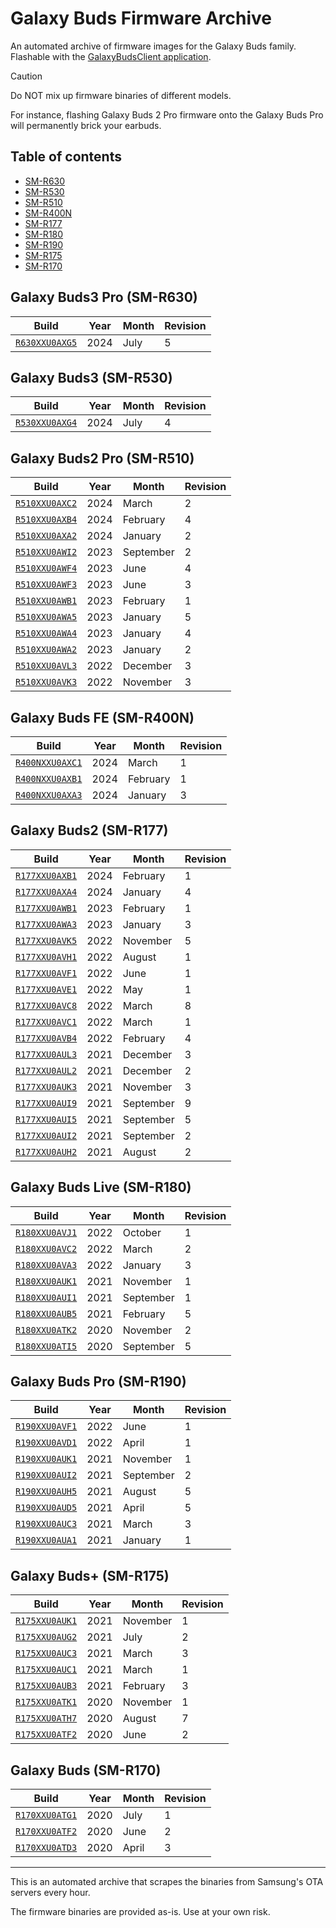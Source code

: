 # Galaxy Buds Firmware Archive

An automated archive of firmware images for the Galaxy Buds family. Flashable with the [GalaxyBudsClient application](https://github.com/ThePBone/GalaxyBudsClient).

> [!CAUTION]
> Do NOT mix up firmware binaries of different models.
>
> For instance, flashing Galaxy Buds 2 Pro firmware onto the Galaxy Buds Pro will permanently brick your earbuds.

## Table of contents

- [SM-R630](#galaxy-buds3-pro-sm-r630)
- [SM-R530](#galaxy-buds3-sm-r530)
- [SM-R510](#galaxy-buds2-pro-sm-r510)
- [SM-R400N](#galaxy-buds-fe-sm-r400n)
- [SM-R177](#galaxy-buds2-sm-r177)
- [SM-R180](#galaxy-buds-live-sm-r180)
- [SM-R190](#galaxy-buds-pro-sm-r190)
- [SM-R175](#galaxy-buds-sm-r175)
- [SM-R170](#galaxy-buds-sm-r170)

## Galaxy Buds3 Pro (SM-R630)

| Build | Year | Month | Revision |
| ----- | ---- | ----- | -------- |
| [`R630XXU0AXG5`](https://github.com/ThePBone/galaxy-buds-firmware-archive/raw/main/R630/FOTA_R630XXU0AXG5.bin) | 2024 | July | 5 |

## Galaxy Buds3 (SM-R530)

| Build | Year | Month | Revision |
| ----- | ---- | ----- | -------- |
| [`R530XXU0AXG4`](https://github.com/ThePBone/galaxy-buds-firmware-archive/raw/main/R530/FOTA_R530XXU0AXG4.bin) | 2024 | July | 4 |

## Galaxy Buds2 Pro (SM-R510)

| Build | Year | Month | Revision |
| ----- | ---- | ----- | -------- |
| [`R510XXU0AXC2`](https://github.com/ThePBone/galaxy-buds-firmware-archive/raw/main/R510/FOTA_R510XXU0AXC2.bin) | 2024 | March | 2 |
| [`R510XXU0AXB4`](https://github.com/ThePBone/galaxy-buds-firmware-archive/raw/main/R510/FOTA_R510XXU0AXB4.bin) | 2024 | February | 4 |
| [`R510XXU0AXA2`](https://github.com/ThePBone/galaxy-buds-firmware-archive/raw/main/R510/FOTA_R510XXU0AXA2.bin) | 2024 | January | 2 |
| [`R510XXU0AWI2`](https://github.com/ThePBone/galaxy-buds-firmware-archive/raw/main/R510/FOTA_R510XXU0AWI2.bin) | 2023 | September | 2 |
| [`R510XXU0AWF4`](https://github.com/ThePBone/galaxy-buds-firmware-archive/raw/main/R510/FOTA_R510XXU0AWF4.bin) | 2023 | June | 4 |
| [`R510XXU0AWF3`](https://github.com/ThePBone/galaxy-buds-firmware-archive/raw/main/R510/FOTA_R510XXU0AWF3.bin) | 2023 | June | 3 |
| [`R510XXU0AWB1`](https://github.com/ThePBone/galaxy-buds-firmware-archive/raw/main/R510/FOTA_R510XXU0AWB1.bin) | 2023 | February | 1 |
| [`R510XXU0AWA5`](https://github.com/ThePBone/galaxy-buds-firmware-archive/raw/main/R510/FOTA_R510XXU0AWA5.bin) | 2023 | January | 5 |
| [`R510XXU0AWA4`](https://github.com/ThePBone/galaxy-buds-firmware-archive/raw/main/R510/FOTA_R510XXU0AWA4.bin) | 2023 | January | 4 |
| [`R510XXU0AWA2`](https://github.com/ThePBone/galaxy-buds-firmware-archive/raw/main/R510/FOTA_R510XXU0AWA2.bin) | 2023 | January | 2 |
| [`R510XXU0AVL3`](https://github.com/ThePBone/galaxy-buds-firmware-archive/raw/main/R510/FOTA_R510XXU0AVL3.bin) | 2022 | December | 3 |
| [`R510XXU0AVK3`](https://github.com/ThePBone/galaxy-buds-firmware-archive/raw/main/R510/FOTA_R510XXU0AVK3.bin) | 2022 | November | 3 |

## Galaxy Buds FE (SM-R400N)

| Build | Year | Month | Revision |
| ----- | ---- | ----- | -------- |
| [`R400NXXU0AXC1`](https://github.com/ThePBone/galaxy-buds-firmware-archive/raw/main/R400N/FOTA_R400NXXU0AXC1.bin) | 2024 | March | 1 |
| [`R400NXXU0AXB1`](https://github.com/ThePBone/galaxy-buds-firmware-archive/raw/main/R400N/FOTA_R400NXXU0AXB1.bin) | 2024 | February | 1 |
| [`R400NXXU0AXA3`](https://github.com/ThePBone/galaxy-buds-firmware-archive/raw/main/R400N/FOTA_R400NXXU0AXA3.bin) | 2024 | January | 3 |

## Galaxy Buds2 (SM-R177)

| Build | Year | Month | Revision |
| ----- | ---- | ----- | -------- |
| [`R177XXU0AXB1`](https://github.com/ThePBone/galaxy-buds-firmware-archive/raw/main/R177/FOTA_R177XXU0AXB1.bin) | 2024 | February | 1 |
| [`R177XXU0AXA4`](https://github.com/ThePBone/galaxy-buds-firmware-archive/raw/main/R177/FOTA_R177XXU0AXA4.bin) | 2024 | January | 4 |
| [`R177XXU0AWB1`](https://github.com/ThePBone/galaxy-buds-firmware-archive/raw/main/R177/FOTA_R177XXU0AWB1.bin) | 2023 | February | 1 |
| [`R177XXU0AWA3`](https://github.com/ThePBone/galaxy-buds-firmware-archive/raw/main/R177/FOTA_R177XXU0AWA3.bin) | 2023 | January | 3 |
| [`R177XXU0AVK5`](https://github.com/ThePBone/galaxy-buds-firmware-archive/raw/main/R177/FOTA_R177XXU0AVK5.bin) | 2022 | November | 5 |
| [`R177XXU0AVH1`](https://github.com/ThePBone/galaxy-buds-firmware-archive/raw/main/R177/FOTA_R177XXU0AVH1.bin) | 2022 | August | 1 |
| [`R177XXU0AVF1`](https://github.com/ThePBone/galaxy-buds-firmware-archive/raw/main/R177/FOTA_R177XXU0AVF1.bin) | 2022 | June | 1 |
| [`R177XXU0AVE1`](https://github.com/ThePBone/galaxy-buds-firmware-archive/raw/main/R177/FOTA_R177XXU0AVE1.bin) | 2022 | May | 1 |
| [`R177XXU0AVC8`](https://github.com/ThePBone/galaxy-buds-firmware-archive/raw/main/R177/FOTA_R177XXU0AVC8.bin) | 2022 | March | 8 |
| [`R177XXU0AVC1`](https://github.com/ThePBone/galaxy-buds-firmware-archive/raw/main/R177/FOTA_R177XXU0AVC1.bin) | 2022 | March | 1 |
| [`R177XXU0AVB4`](https://github.com/ThePBone/galaxy-buds-firmware-archive/raw/main/R177/FOTA_R177XXU0AVB4.bin) | 2022 | February | 4 |
| [`R177XXU0AUL3`](https://github.com/ThePBone/galaxy-buds-firmware-archive/raw/main/R177/FOTA_R177XXU0AUL3.bin) | 2021 | December | 3 |
| [`R177XXU0AUL2`](https://github.com/ThePBone/galaxy-buds-firmware-archive/raw/main/R177/FOTA_R177XXU0AUL2.bin) | 2021 | December | 2 |
| [`R177XXU0AUK3`](https://github.com/ThePBone/galaxy-buds-firmware-archive/raw/main/R177/FOTA_R177XXU0AUK3.bin) | 2021 | November | 3 |
| [`R177XXU0AUI9`](https://github.com/ThePBone/galaxy-buds-firmware-archive/raw/main/R177/FOTA_R177XXU0AUI9.bin) | 2021 | September | 9 |
| [`R177XXU0AUI5`](https://github.com/ThePBone/galaxy-buds-firmware-archive/raw/main/R177/FOTA_R177XXU0AUI5.bin) | 2021 | September | 5 |
| [`R177XXU0AUI2`](https://github.com/ThePBone/galaxy-buds-firmware-archive/raw/main/R177/FOTA_R177XXU0AUI2.bin) | 2021 | September | 2 |
| [`R177XXU0AUH2`](https://github.com/ThePBone/galaxy-buds-firmware-archive/raw/main/R177/FOTA_R177XXU0AUH2.bin) | 2021 | August | 2 |

## Galaxy Buds Live (SM-R180)

| Build | Year | Month | Revision |
| ----- | ---- | ----- | -------- |
| [`R180XXU0AVJ1`](https://github.com/ThePBone/galaxy-buds-firmware-archive/raw/main/R180/FOTA_R180XXU0AVJ1.bin) | 2022 | October | 1 |
| [`R180XXU0AVC2`](https://github.com/ThePBone/galaxy-buds-firmware-archive/raw/main/R180/FOTA_R180XXU0AVC2.bin) | 2022 | March | 2 |
| [`R180XXU0AVA3`](https://github.com/ThePBone/galaxy-buds-firmware-archive/raw/main/R180/FOTA_R180XXU0AVA3.bin) | 2022 | January | 3 |
| [`R180XXU0AUK1`](https://github.com/ThePBone/galaxy-buds-firmware-archive/raw/main/R180/FOTA_R180XXU0AUK1.bin) | 2021 | November | 1 |
| [`R180XXU0AUI1`](https://github.com/ThePBone/galaxy-buds-firmware-archive/raw/main/R180/FOTA_R180XXU0AUI1.bin) | 2021 | September | 1 |
| [`R180XXU0AUB5`](https://github.com/ThePBone/galaxy-buds-firmware-archive/raw/main/R180/FOTA_R180XXU0AUB5.bin) | 2021 | February | 5 |
| [`R180XXU0ATK2`](https://github.com/ThePBone/galaxy-buds-firmware-archive/raw/main/R180/FOTA_R180XXU0ATK2.bin) | 2020 | November | 2 |
| [`R180XXU0ATI5`](https://github.com/ThePBone/galaxy-buds-firmware-archive/raw/main/R180/FOTA_R180XXU0ATI5.bin) | 2020 | September | 5 |

## Galaxy Buds Pro (SM-R190)

| Build | Year | Month | Revision |
| ----- | ---- | ----- | -------- |
| [`R190XXU0AVF1`](https://github.com/ThePBone/galaxy-buds-firmware-archive/raw/main/R190/FOTA_R190XXU0AVF1.bin) | 2022 | June | 1 |
| [`R190XXU0AVD1`](https://github.com/ThePBone/galaxy-buds-firmware-archive/raw/main/R190/FOTA_R190XXU0AVD1.bin) | 2022 | April | 1 |
| [`R190XXU0AUK1`](https://github.com/ThePBone/galaxy-buds-firmware-archive/raw/main/R190/FOTA_R190XXU0AUK1.bin) | 2021 | November | 1 |
| [`R190XXU0AUI2`](https://github.com/ThePBone/galaxy-buds-firmware-archive/raw/main/R190/FOTA_R190XXU0AUI2.bin) | 2021 | September | 2 |
| [`R190XXU0AUH5`](https://github.com/ThePBone/galaxy-buds-firmware-archive/raw/main/R190/FOTA_R190XXU0AUH5.bin) | 2021 | August | 5 |
| [`R190XXU0AUD5`](https://github.com/ThePBone/galaxy-buds-firmware-archive/raw/main/R190/FOTA_R190XXU0AUD5.bin) | 2021 | April | 5 |
| [`R190XXU0AUC3`](https://github.com/ThePBone/galaxy-buds-firmware-archive/raw/main/R190/FOTA_R190XXU0AUC3.bin) | 2021 | March | 3 |
| [`R190XXU0AUA1`](https://github.com/ThePBone/galaxy-buds-firmware-archive/raw/main/R190/FOTA_R190XXU0AUA1.bin) | 2021 | January | 1 |

## Galaxy Buds+ (SM-R175)

| Build | Year | Month | Revision |
| ----- | ---- | ----- | -------- |
| [`R175XXU0AUK1`](https://github.com/ThePBone/galaxy-buds-firmware-archive/raw/main/R175/FOTA_R175XXU0AUK1.bin) | 2021 | November | 1 |
| [`R175XXU0AUG2`](https://github.com/ThePBone/galaxy-buds-firmware-archive/raw/main/R175/FOTA_R175XXU0AUG2.bin) | 2021 | July | 2 |
| [`R175XXU0AUC3`](https://github.com/ThePBone/galaxy-buds-firmware-archive/raw/main/R175/FOTA_R175XXU0AUC3.bin) | 2021 | March | 3 |
| [`R175XXU0AUC1`](https://github.com/ThePBone/galaxy-buds-firmware-archive/raw/main/R175/FOTA_R175XXU0AUC1.bin) | 2021 | March | 1 |
| [`R175XXU0AUB3`](https://github.com/ThePBone/galaxy-buds-firmware-archive/raw/main/R175/FOTA_R175XXU0AUB3.bin) | 2021 | February | 3 |
| [`R175XXU0ATK1`](https://github.com/ThePBone/galaxy-buds-firmware-archive/raw/main/R175/FOTA_R175XXU0ATK1.bin) | 2020 | November | 1 |
| [`R175XXU0ATH7`](https://github.com/ThePBone/galaxy-buds-firmware-archive/raw/main/R175/FOTA_R175XXU0ATH7.bin) | 2020 | August | 7 |
| [`R175XXU0ATF2`](https://github.com/ThePBone/galaxy-buds-firmware-archive/raw/main/R175/FOTA_R175XXU0ATF2.bin) | 2020 | June | 2 |

## Galaxy Buds (SM-R170)

| Build | Year | Month | Revision |
| ----- | ---- | ----- | -------- |
| [`R170XXU0ATG1`](https://github.com/ThePBone/galaxy-buds-firmware-archive/raw/main/R170/FOTA_R170XXU0ATG1.bin) | 2020 | July | 1 |
| [`R170XXU0ATF2`](https://github.com/ThePBone/galaxy-buds-firmware-archive/raw/main/R170/FOTA_R170XXU0ATF2.bin) | 2020 | June | 2 |
| [`R170XXU0ATD3`](https://github.com/ThePBone/galaxy-buds-firmware-archive/raw/main/R170/FOTA_R170XXU0ATD3.bin) | 2020 | April | 3 |



_________________

This is an automated archive that scrapes the binaries from Samsung's OTA servers every hour.

The firmware binaries are provided as-is. Use at your own risk.
